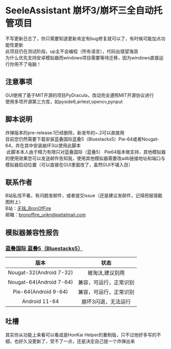 # SeeleAssistant 崩坏3/崩坏三全自动托管项目
不写更新日志了，你只需要知道更新肯定有bug修复就可以了，有时候可能加点功能性更新   
此项目仍在测试阶段，up主不会编程（所有语言），代码出错望海涵  
为什么优先支持安卓模拟器而windows项目需要等待迁移，因为windows直接运行你用不了电脑！  
## 注意事项  
GUI使用了基于MIT开源的项目PyDracula，改动完全遵照MIT开源协议进行  
使用多项开源第三方库，如pyside6,airtest,opencv,pynput  
## 脚本说明
炸弹版本的pre-release.1已经删除，新发布的~.2可以直接用  
目前您仍然需要下载安装蓝叠国际蓝叠5（Bluestacks5）Pie-64或者Nougat-64，并在其中安装崩坏3以使用此脚本   
·此脚本本人由于精力有限只对蓝叠国际（蓝叠5） Pie64版本做支持，其他模拟器的使用效果您可以发送邮件告知我，使用其他模拟器需要改adb链接地址和端口与模拟器启动位置（可以直接在GUI里面改了，虽然GUI不堪入目）  
## 联系作者
B站私信不看，有问题发邮件，或者提交issue（还是建议发邮件，记得把报错截图附上）   
B站：[无铭_BronOfFire](https://space.bilibili.com/36254944)   
邮箱：bronoffire_unkn@petalmail.com   
## 模拟器兼容性报告
### [蓝叠国际 蓝叠5（Bluestacks5）](https://www.bluestacks.com/download.html)
|版本|状态|  
|:----:|:----:|
|Nougat-32(Android 7-32)|被淘汰,建议别用|  
|Nougat-64(Android 7-64)|兼容，可运行，正常识别|  
|Pie-64(Android 9-64)|兼容，可运行，正常识别|  
|Android 11-64|崩坏3闪退，无法运行|  
## 吐槽
其实你从功能上来看可以看成是HonKai Helper的重制版，只不过他好多写的不细，也好久没更新了，受不了一点，还是决定自己搓一个炸弹出来
